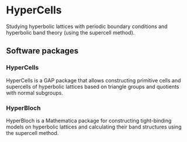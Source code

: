 # HyperCells

Studying hyperbolic lattices with periodic boundary conditions and hyperbolic band theory (using the supercell method).

## Software packages
### HyperCells
HyperCells is a GAP package that allows constructing primitive cells and supercells of hyperbolic lattices based on triangle groups and quotients with normal subgroups. 

### HyperBloch
HyperBloch is a Mathematica package for constructing tight-binding models on hyperbolic lattices and calculating their band structures using the supercell method.
